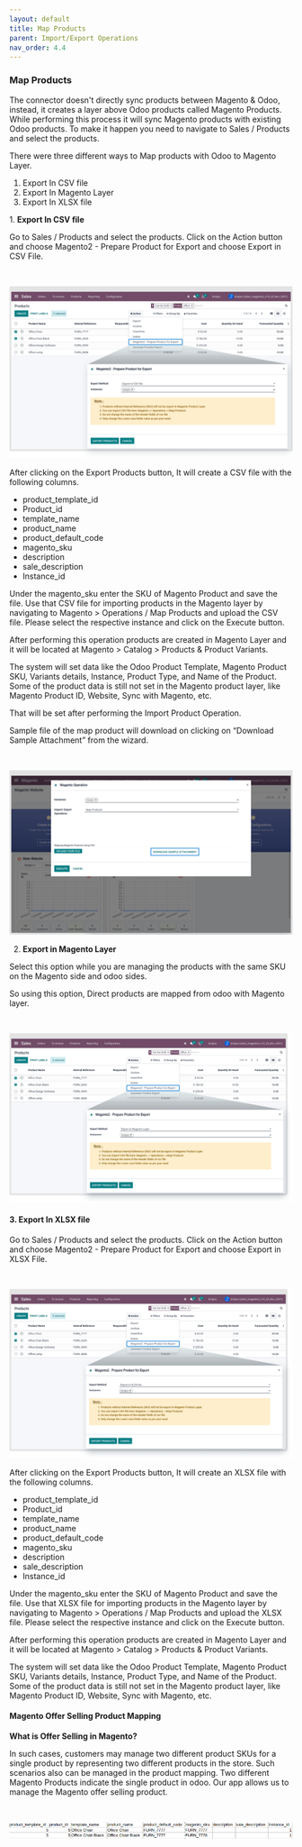 ```yaml
---
layout: default
title: Map Products
parent: Import/Export Operations
nav_order: 4.4
---
```


### Map Products



The connector doesn't directly sync products between Magento & Odoo, instead, it creates a layer above Odoo products called Magento Products. While performing this process it will sync Magento products with existing Odoo products. To make it happen you need to navigate to Sales / Products and select the products.


There were three different ways to Map products with Odoo to Magento Layer.


1. Export In CSV file
2. Export In Magento Layer
3. Export In XLSX file


1. **Export In CSV file**


Go to Sales / Products and select the products. Click on the Action button and choose Magento2 - Prepare Product for Export and choose Export in CSV File.


 


![](./images/4-4-1.png)


After clicking on the Export Products button, It will create a CSV file with the following columns.


* product\_template\_id
* Product\_id
* template\_name
* product\_name
* product\_default\_code
* magento\_sku
* description
* sale\_description
* Instance\_id


Under the magento\_sku enter the SKU of Magento Product and save the file. Use that CSV file for importing products in the Magento layer by navigating to Magento > Operations / Map Products and upload the CSV file. Please select the respective instance and click on the Execute button.


After performing this operation products are created in Magento Layer and it will be located at Magento > Catalog > Products & Product Variants.


The system will set data like the Odoo Product Template, Magento Product SKU, Variants details, Instance, Product Type, and Name of the Product. Some of the product data is still not set in the Magento product layer, like Magento Product ID, Website, Sync with Magento, etc.


That will be set after performing the Import Product Operation.



Sample file of the map product will download on clicking on “Download Sample Attachment” from the wizard.



 


![](./images/4-4-2.png)


2. **Export in Magento Layer**


Select this option while you are managing the products with the same SKU on the Magento side and odoo sides.


So using this option, Direct products are mapped from odoo with Magento layer.


 


![](./images/4-4-3.png)


#### **3. Export In XLSX file**


Go to Sales / Products and select the products. Click on the Action button and choose Magento2 - Prepare Product for Export and choose Export in XLSX File.


 


![](./images/4-4-4.png)


After clicking on the Export Products button, It will create an XLSX file with the following columns.


* product\_template\_id
* Product\_id
* template\_name
* product\_name
* product\_default\_code
* magento\_sku
* description
* sale\_description
* Instance\_id


Under the magento\_sku enter the SKU of Magento Product and save the file. Use that XLSX file for importing products in the Magento layer by navigating to Magento > Operations / Map Products and upload the XLSX file. Please select the respective instance and click on the Execute button.


After performing this operation products are created in Magento Layer and it will be located at Magento > Catalog > Products & Product Variants.


The system will set data like the Odoo Product Template, Magento Product SKU, Variants details, Instance, Product Type, and Name of the Product. Some of the product data is still not set in the Magento product layer, like Magento Product ID, Website, Sync with Magento, etc.


#### **Magento Offer Selling Product Mapping**


**What is Offer Selling in Magento?** 


In such cases, customers may manage two different product SKUs for a single product by representing two different products in the store. Such scenarios also can be managed in the product mapping. Two different Magento Products indicate the single product in odoo. Our app allows us to manage the Magento offer selling product.


 


![](./images/4-4-5.png)



